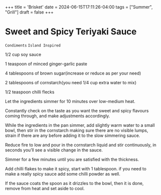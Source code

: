 +++
title = 'Brisket'
date = 2024-06-15T17:11:26-04:00
tags = ["Summer", "Grill"]
draft = false
+++
# Sweet and Spicy Teriyaki Sauce

`Condiments` `Island Inspired`

1/2 cup soy sauce

1 teaspoon of minced ginger-garlic paste

4 tablespoons of brown sugar(increase or reduce as per your need)

2 tablespoons of cornstarch(you need 1/4 cup extra water to mix)

1/2 teaspoon chilli flecks

Let the ingredients simmer for 10 minutes over low-medium heat.

Constantly check on the taste as you want the sweet and spicy flavours coming through, and make adjustments accordingly.

While the ingredients in the pan simmer, add slightly warm water to a small bowl, then stir in the cornstarch making sure there are no visible lumps, strain if there are any before adding it to the slow simmering sauce.

Reduce fire to low and pour in the cornstarch liquid and stir continuously, in seconds you’ll see a visible change in the sauce.

Simmer for a few minutes until you are satisfied with the thickness.

Add chilli flakes to make it spicy, start with 1 tablespoon. if you need to make a really spicy sauce add some chilli powder as well.

If the sauce coats the spoon as it drizzles to the bowl, then it is done, remove from heat and set aside to cool.
